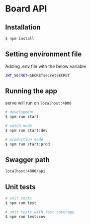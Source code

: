# Board API

## Installation

```bash
$ npm install
```

## Setting environment file
Adding .env file with the below variable
```bash
JWT_SECRET=SECRETsecretSECRET
```

## Running the app
serve will run on `localhost:4000`

```bash
# development
$ npm run start

# watch mode
$ npm run start:dev

# production mode
$ npm run start:prod
```

## Swagger path
```bash
localhost:4000/api
```

## Unit tests

```bash
# unit tests
$ npm run test

# unit tests with test coverage
$ npm run test:cov
```
